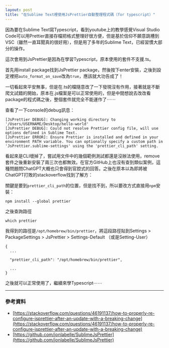 ```yaml
---
layout: post
title: "在Sublime Text裡使用JsPrettier自動整理程式碼（for typescript）"
---
```


因為要在Sublime Text寫Typescript，看到youtube上的教學感覺Visual Studio Code可以用Prettier直接存檔把格式整理好很方便，但是基於信仰不願意跳槽到VSC（雖然一直耳聞真的很好用），但是用了多年的Sublime Text，已經習慣大部分的操作。

這次會用到JsPrettier是因為在學習Typescript，原本使用的套件不支援.ts。

首先用install package找到JsPrettier package，然後按下enter安裝，之後到設定裡把`auto_format_on_save`改為`true`，應該就大功告成了！

一切看起來平安無事，但是在.ts的檔隨意改了一下發現沒有作用，接著就是不斷爬文試錯的開始，原本在.js檔案是可以正常使用的，但是中間想說去改改看package的程式碼之後，整個套件就完全不能運作了⋯⋯

查看了一下console的debug訊息：

```
[JsPrettier DEBUG]: Changing working directory to '/Users/USERNAME/Desktop/hello-world'
[JsPrettier DEBUG]: Could not resolve Prettier config file, will use options defined in Sublime Text.
[JsPrettier ERROR]: Ensure Prettier is installed and defined in your environment PATH variable. You can optionally specify a custom path in 'JsPrettier.sublime-settings' using the 'prettier_cli_path' setting.
```

看起來是CLI壞掉了，嘗試用文件中的幾個範例測試都還是沒辦法使用，remove套件之後重新安裝了兩三次也都無效。在官方GitHub上也沒有查到類似案例，這種問題問ChatGPT大概也只會得到官腔式的回答。之後在原本以為即將被ChatGPT打敗的stackoverflow找到了解方：

關鍵是要到`prettier_cli_path`的位置，但是找不到，所以要改方式直接用`npm`安裝：

```
npm install --global prettier
```

之後查詢路徑

```
which prettier
```

我得到的路徑是`/opt/homebrew/bin/prettier`，將這段路徑貼到Settings > PackageSettings > JsPrettier > Settings-Default （或是Setting-User）

```
{
  ...

  "prettier_cli_path": "/opt/homebrew/bin/prettier",

  ...
}
```

之後就可以正常使用了，繼續來學Typescript⋯⋯

---

### 參考資料
- [https://stackoverflow.com/questions/46191137/how-to-properly-re-configure-jsprettier-after-an-update-with-a-breaking-change](https://stackoverflow.com/questions/46191137/how-to-properly-re-configure-jsprettier-after-an-update-with-a-breaking-change)
- [https://github.com/jonlabelle/SublimeJsPrettier](https://github.com/jonlabelle/SublimeJsPrettier)

